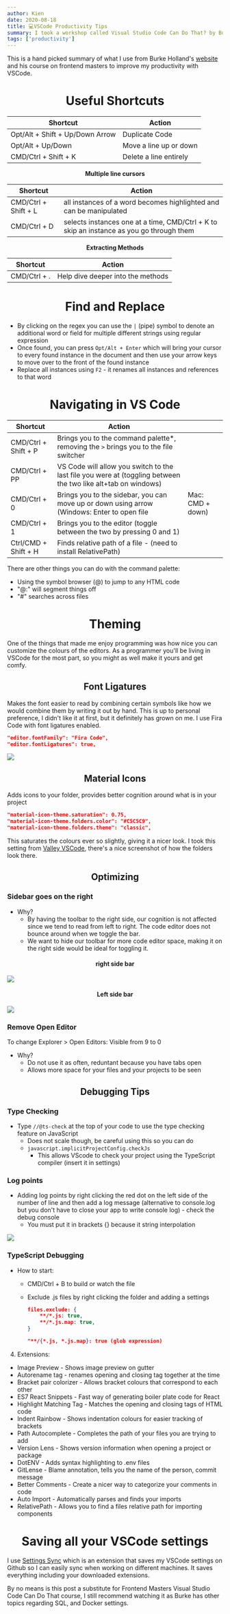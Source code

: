 ```yaml
---
author: Kien
date: 2020-08-18
title: 💻VSCode Productivity Tips
summary: I took a workshop called Visual Studio Code Can Do That? by Burke Holland from Frontend Masters and learned a few tips and tricks to make myself more productive with VSCode!
tags: ['productivity']
---
```


This is a hand picked summary of what I use from Burke Holland's <a href="https://burkeholland.gitbook.io/vs-code-can-do-that/" target="_blank">website</a> and his course on frontend masters to improve my productivity with VSCode.

# <center> Useful Shortcuts </center>

| **Shortcut**                    | **Action**             |
| ------------------------------- | ---------------------- |
| Opt/Alt + Shift + Up/Down Arrow | Duplicate Code         |
| Opt/Alt + Up/Down               | Move a line up or down |
| CMD/Ctrl + Shift + K            | Delete a line entirely |

<center> <strong>Multiple line cursors</strong> </center>

| **Shortcut**         | **Action**                                                                               |
| -------------------- | ---------------------------------------------------------------------------------------- |
| CMD/Ctrl + Shift + L | all instances of a word becomes highlighted and can be manipulated                       |
| CMD/Ctrl + D         | selects instances one at a time, CMD/Ctrl + K to skip an instance as you go through them |

<center> <strong>Extracting Methods</strong> </center>

| **Shortcut** | **Action**                        |
| ------------ | --------------------------------- |
| CMD/Ctrl + . | Help dive deeper into the methods |

# <center>Find and Replace</center>

- By clicking on the regex you can use the `|` (pipe) symbol to denote an additional word or field for multiple different strings using regular expression
- Once found, you can press `Opt/Alt + Enter` which will bring your cursor to every found instance in the document and then use your arrow keys to move over to the front of the found instance
- Replace all instances using `F2` - it renames all instances and references to that word

# <center className="pt-10">Navigating in VS Code</center>

| **Shortcut**         | **Action**                                                                                                    |                  |
| -------------------- | ------------------------------------------------------------------------------------------------------------- | ---------------- |
| CMD/Ctrl + Shift + P | Brings you to the command palette\*, removing the `>` brings you to the file switcher                         |                  |
| CMD/Ctrl + PP        | VS Code will allow you switch to the last file you were at (toggling between the two like alt+tab on windows) |                  |
| CMD/Ctrl + 0         | Brings you to the sidebar, you can move up or down using arrow (Windows: Enter to open file                   | Mac: CMD + down) |
| CMD/Ctrl + 1         | Brings you to the editor (toggle between the two by pressing 0 and 1)                                         |                  |
| Ctrl/CMD + Shift + H | Finds relative path of a file - (need to install RelativePath)                                                |                  |

There are other things you can do with the command palette:

<ul>
    <li>Using the symbol browser (@) to jump to any HTML code</li>
    <li>"@:" will segment things off</li>
    <li>"#" searches across files</li>
</ul>

# <center>Theming</center>

One of the things that made me enjoy programming was how nice you can customize the colours of the editors. As a programmer you'll be living in VSCode for the most part, so you might as well make it yours and get comfy.

## <center>Font Ligatures</center>

Makes the font easier to read by combining certain symbols like how we would combine them by writing it out by hand. This is up to personal preference, I didn't like it at first, but it definitely has grown on me. I use Fira Code with font ligatures enabled.

```json
"editor.fontFamily": "Fira Code",
"editor.fontLigatures": true,
```

![](/static/images/vscode/fontligatures.png)

## <center>Material Icons </center>

Adds icons to your folder, provides better cognition around what is in your project

```json
"material-icon-theme.saturation": 0.75,
"material-icon-theme.folders.color": "#C5C5C9",
"material-icon-theme.folders.theme": "classic",
```

This saturates the colours ever so slightly, giving it a nicer look. I took this setting from <a href="https://github.com/TimGr/valley-vscode" target="_blank">Valley VSCode</a>, there's a nice screenshot of how the folders look there.

## <center>Optimizing</center>

### Sidebar goes on the right

- Why?
  - By having the toolbar to the right side, our cognition is not affected since we tend to read from left to right. The code editor does not bounce around when we toggle the bar.
  - We want to hide our toolbar for more code editor space, making it on the right side would be ideal for toggling it.

#### <center>right side bar</center>

![](/static/images/vscode/rightbar.gif)

#### <center>Left side bar</center>

![](/static/images/vscode/leftbar.gif)

### Remove Open Editor

To change Explorer > Open Editors: Visible from 9 to 0

- Why?
  - Do not use it as often, reduntant because you have tabs open
  - Allows more space for your files and your projects to be seen

## <center> Debugging Tips </center>

### Type Checking

- Type `//@ts-check` at the top of your code to use the type checking feature on JavaScript
  - Does not scale though, be careful using this so you can do
  - `javascript.implicitProjectConfig.checkJs`
    - This allows VScode to check your project using the TypeScript compiler (insert it in settings)

### Log points

- Adding log points by right clicking the red dot on the left side of the number of line and then add a log message (alternative to console.log but you don't have to close your app to write console log) - check the debug console
  - You must put it in brackets {} because it string interpolation

![](/static/images/vscode/breakpoint.png)

### TypeScript Debugging

- How to start:

  - CMD/Ctrl + B to build or watch the file
  - Exclude .js files by right clicking the folder and adding a settings

    ```json
    files.exclude: {
    	**/*.js: true,
    	**/*.js.map: true,
    }

    "**/{*.js, *.js.map}: true (glob expression)
    ```

4. Extensions:

- Image Preview - Shows image preview on gutter
- Autorename tag - renames opening and closing tag together at the time
- Bracket pair colorizer - Allows bracket colours that correspond to each other
- ES7 React Snippets - Fast way of generating boiler plate code for React
- Highlight Matching Tag - Matches the opening and closing tags of HTML code
- Indent Rainbow - Shows indentation colours for easier tracking of brackets
- Path Autocomplete - Completes the path of your files you are trying to add
- Version Lens - Shows version information when opening a project or package
- DotENV - Adds syntax highlighting to .env files
- GitLense - Blame annotation, tells you the name of the person, commit message
- Better Comments - Create a nicer way to categorize your comments in code
- Auto Import - Automatically parses and finds your imports
- RelativePath - Allows you to find a files relative path for importing components

# <center className="pt-10">Saving all your VSCode settings</center>

I use <a href="https://marketplace.visualstudio.com/items?itemName=Shan.code-settings-sync" target="_blank">Settings Sync</a> which is an extension that saves my VSCode settings on Github so I can easily sync when working on different machines. It saves everything including your downloaded extensions.

By no means is this post a substitute for Frontend Masters Visual Studio Code Can Do That course, I still recommend watching it as Burke has other topics regarding SQL, and Docker settings.

